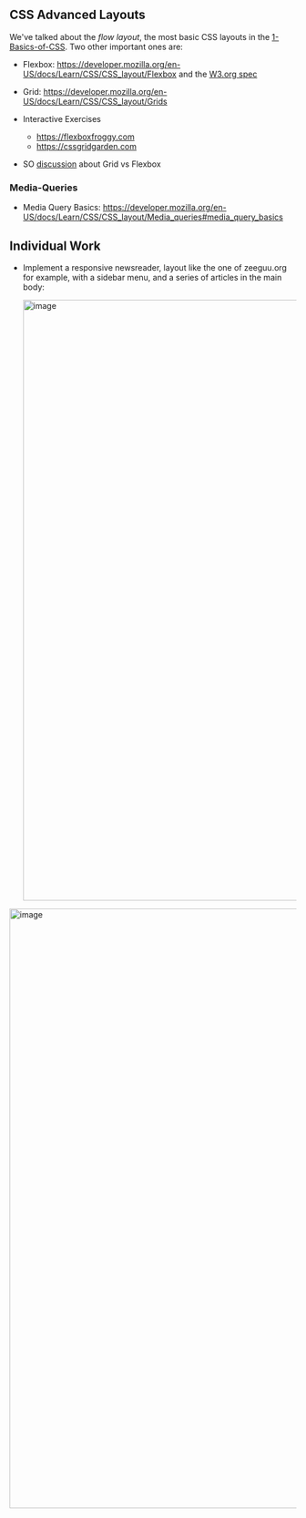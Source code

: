 
## CSS Advanced Layouts

We've talked about the *flow layout*, the most basic CSS layouts in the [1-Basics-of-CSS](1-Basics-of-CSS.md). Two other important ones are: 

- Flexbox: https://developer.mozilla.org/en-US/docs/Learn/CSS/CSS_layout/Flexbox and the [W3.org spec](https://www.w3.org/TR/css-flexbox-1/#visibility-collapse)
- Grid: https://developer.mozilla.org/en-US/docs/Learn/CSS/CSS_layout/Grids

- Interactive Exercises
	- https://flexboxfroggy.com
	- https://cssgridgarden.com 

- SO [discussion](https://stackoverflow.com/questions/50094544/what-are-the-differences-between-flexbox-and-the-grid-systems) about Grid vs Flexbox


### Media-Queries
-  Media Query Basics: https://developer.mozilla.org/en-US/docs/Learn/CSS/CSS_layout/Media_queries#media_query_basics 



## Individual Work
- Implement a responsive newsreader, layout like the one of zeeguu.org for example, with a sidebar menu, and a series of articles in the main body: 

  <img width="1915" height="1055" alt="image" src="https://github.com/user-attachments/assets/acca62bf-68be-4b12-b1f4-3580900a1c5c" />

<img width="1914" height="1053" alt="image" src="https://github.com/user-attachments/assets/1c8c6819-a4e1-4d09-b363-fe8b99f07b96" />

